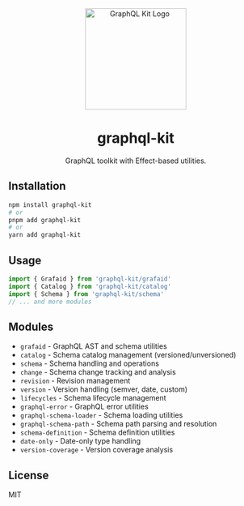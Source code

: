 <div align="center">
  <img src="docs/.vitepress/public/logo.svg" alt="GraphQL Kit Logo" width="200" height="200" />

  # graphql-kit

  GraphQL toolkit with Effect-based utilities.
</div>

## Installation

```bash
npm install graphql-kit
# or
pnpm add graphql-kit
# or
yarn add graphql-kit
```

## Usage

```typescript
import { Grafaid } from 'graphql-kit/grafaid'
import { Catalog } from 'graphql-kit/catalog'
import { Schema } from 'graphql-kit/schema'
// ... and more modules
```

## Modules

- `grafaid` - GraphQL AST and schema utilities
- `catalog` - Schema catalog management (versioned/unversioned)
- `schema` - Schema handling and operations
- `change` - Schema change tracking and analysis
- `revision` - Revision management
- `version` - Version handling (semver, date, custom)
- `lifecycles` - Schema lifecycle management
- `graphql-error` - GraphQL error utilities
- `graphql-schema-loader` - Schema loading utilities
- `graphql-schema-path` - Schema path parsing and resolution
- `schema-definition` - Schema definition utilities
- `date-only` - Date-only type handling
- `version-coverage` - Version coverage analysis

## License

MIT